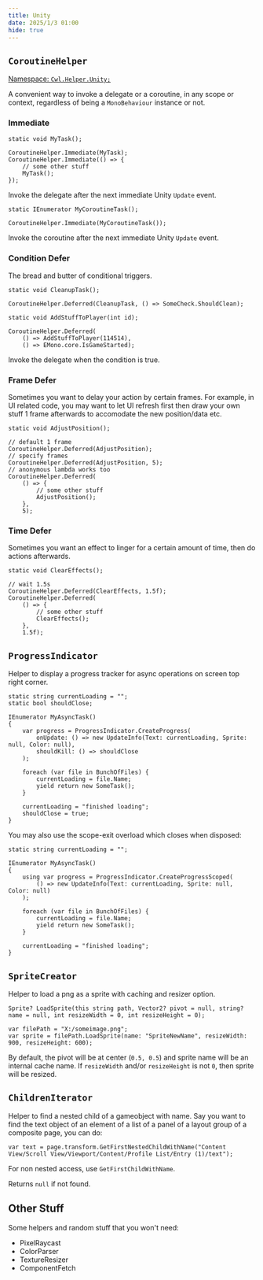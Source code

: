 ```yaml
---
title: Unity
date: 2025/1/3 01:00
hide: true
---
```


## `CoroutineHelper`

[Namespace: `Cwl.Helper.Unity;`](https://github.com/gottyduke/Elin.Plugins/tree/master/CustomWhateverLoader/Helper/Unity)

A convenient way to invoke a delegate or a coroutine, in any scope or context, regardless of being a `MonoBehaviour` instance or not.

### Immediate
```cs:no-line-numbers
static void MyTask();

CoroutineHelper.Immediate(MyTask);
CoroutineHelper.Immediate(() => {
    // some other stuff
    MyTask();
});
```

Invoke the delegate after the next immediate Unity `Update` event.

```cs:no-line-numbers
static IEnumerator MyCoroutineTask();

CoroutineHelper.Immediate(MyCoroutineTask());
```

Invoke the coroutine after the next immediate Unity `Update` event.

### Condition Defer

The bread and butter of conditional triggers.
```cs:no-line-numbers
static void CleanupTask();

CoroutineHelper.Deferred(CleanupTask, () => SomeCheck.ShouldClean);

static void AddStuffToPlayer(int id);

CoroutineHelper.Deferred(
    () => AddStuffToPlayer(114514),
    () => EMono.core.IsGameStarted);
```

Invoke the delegate when the condition is true.

### Frame Defer

Sometimes you want to delay your action by certain frames. For example, in UI related code, you may want to let UI refresh first then draw your own stuff 1 frame afterwards to accomodate the new position/data etc.
```cs:no-line-numbers
static void AdjustPosition();

// default 1 frame
CoroutineHelper.Deferred(AdjustPosition);
// specify frames
CoroutineHelper.Deferred(AdjustPosition, 5);
// anonymous lambda works too
CoroutineHelper.Deferred(
    () => {
        // some other stuff
        AdjustPosition();
    },
    5);
```

### Time Defer

Sometimes you want an effect to linger for a certain amount of time, then do actions afterwards.
```cs:no-line-numbers
static void ClearEffects();

// wait 1.5s
CoroutineHelper.Deferred(ClearEffects, 1.5f);
CoroutineHelper.Deferred(
    () => {
        // some other stuff
        ClearEffects();
    },
    1.5f);
```

## `ProgressIndicator`

Helper to display a progress tracker for async operations on screen top right corner.
```cs:no-line-numbers
static string currentLoading = "";
static bool shouldClose;

IEnumerator MyAsyncTask()
{
    var progress = ProgressIndicator.CreateProgress(
        onUpdate: () => new UpdateInfo(Text: currentLoading, Sprite: null, Color: null),
        shouldKill: () => shouldClose
    );

    foreach (var file in BunchOfFiles) {
        currentLoading = file.Name;
        yield return new SomeTask();
    }

    currentLoading = "finished loading";
    shouldClose = true;
}
```

You may also use the scope-exit overload which closes when disposed:
```cs:no-line-numbers
static string currentLoading = "";

IEnumerator MyAsyncTask()
{
    using var progress = ProgressIndicator.CreateProgressScoped(
        () => new UpdateInfo(Text: currentLoading, Sprite: null, Color: null)
    );

    foreach (var file in BunchOfFiles) {
        currentLoading = file.Name;
        yield return new SomeTask();
    }

    currentLoading = "finished loading";
}
```

## `SpriteCreator`

Helper to load a png as a sprite with caching and resizer option.
```cs:no-line-numbers
Sprite? LoadSprite(this string path, Vector2? pivot = null, string? name = null, int resizeWidth = 0, int resizeHeight = 0);

var filePath = "X:/someimage.png";
var sprite = filePath.LoadSprite(name: "SpriteNewName", resizeWidth: 900, resizeHeight: 600);
```

By default, the pivot will be at center (`0.5, 0.5`) and sprite name will be an internal cache name. If `resizeWidth` and/or `resizeHeight` is not `0`, then sprite will be resized.

## `ChildrenIterator`

Helper to find a nested child of a gameobject with name. Say you want to find the text object of an element of a list of a panel of a layout group of a composite page, you can do:
```cs:no-line-numbers
var text = page.transform.GetFirstNestedChildWithName("Content View/Scroll View/Viewport/Content/Profile List/Entry (1)/text");
```

For non nested access, use `GetFirstChildWithName`.

Returns `null` if not found.

## Other Stuff

Some helpers and random stuff that you won't need:

+ PixelRaycast
+ ColorParser
+ TextureResizer
+ ComponentFetch